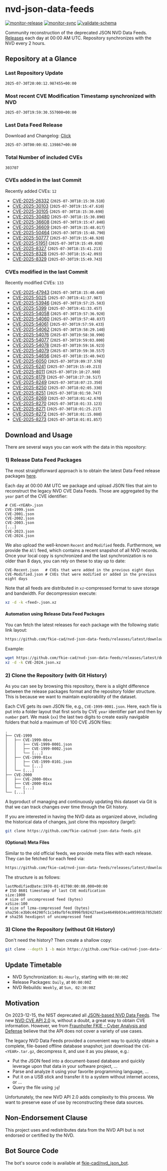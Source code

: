 # nvd-json-data-feeds

[![monitor-release](https://github.com/fkie-cad/nvd-json-data-feeds/actions/workflows/monitor_release.yml/badge.svg)](https://github.com/fkie-cad/nvd-json-data-feeds/actions/workflows/monitor_release.yml)
[![monitor-sync](https://github.com/fkie-cad/nvd-json-data-feeds/actions/workflows/monitor_sync.yml/badge.svg)](https://github.com/fkie-cad/nvd-json-data-feeds/actions/workflows/monitor_sync.yml)
[![validate-schema](https://github.com/fkie-cad/nvd-json-data-feeds/actions/workflows/validate_schema.yml/badge.svg)](https://github.com/fkie-cad/nvd-json-data-feeds/actions/workflows/validate_schema.yml)

Community reconstruction of the deprecated JSON NVD Data Feeds.
[Releases](https://github.com/fkie-cad/nvd-json-data-feeds/releases/latest) each day at 00:00 AM UTC.
Repository synchronizes with the NVD every 2 hours.

## Repository at a Glance

### Last Repository Update

```plain
2025-07-30T20:00:12.987455+00:00
```

### Most recent CVE Modification Timestamp synchronized with NVD

```plain
2025-07-30T19:59:30.557000+00:00
```

### Last Data Feed Release

Download and Changelog: [Click](https://github.com/fkie-cad/nvd-json-data-feeds/releases/latest)

```plain
2025-07-30T00:00:02.139867+00:00
```

### Total Number of included CVEs

```plain
303707
```

### CVEs added in the last Commit

Recently added CVEs: `12`

- [CVE-2025-26332](CVE-2025/CVE-2025-263xx/CVE-2025-26332.json) (`2025-07-30T18:15:30.510`)
- [CVE-2025-30103](CVE-2025/CVE-2025-301xx/CVE-2025-30103.json) (`2025-07-30T19:15:47.610`)
- [CVE-2025-30105](CVE-2025/CVE-2025-301xx/CVE-2025-30105.json) (`2025-07-30T18:15:30.690`)
- [CVE-2025-30480](CVE-2025/CVE-2025-304xx/CVE-2025-30480.json) (`2025-07-30T18:15:30.890`)
- [CVE-2025-36608](CVE-2025/CVE-2025-366xx/CVE-2025-36608.json) (`2025-07-30T19:15:47.840`)
- [CVE-2025-36609](CVE-2025/CVE-2025-366xx/CVE-2025-36609.json) (`2025-07-30T19:15:48.017`)
- [CVE-2025-50464](CVE-2025/CVE-2025-504xx/CVE-2025-50464.json) (`2025-07-30T19:15:48.790`)
- [CVE-2025-50777](CVE-2025/CVE-2025-507xx/CVE-2025-50777.json) (`2025-07-30T19:15:48.920`)
- [CVE-2025-51951](CVE-2025/CVE-2025-519xx/CVE-2025-51951.json) (`2025-07-30T19:15:49.030`)
- [CVE-2025-8327](CVE-2025/CVE-2025-83xx/CVE-2025-8327.json) (`2025-07-30T18:15:41.213`)
- [CVE-2025-8328](CVE-2025/CVE-2025-83xx/CVE-2025-8328.json) (`2025-07-30T18:15:42.093`)
- [CVE-2025-8329](CVE-2025/CVE-2025-83xx/CVE-2025-8329.json) (`2025-07-30T19:15:49.743`)


### CVEs modified in the last Commit

Recently modified CVEs: `133`

- [CVE-2025-47943](CVE-2025/CVE-2025-479xx/CVE-2025-47943.json) (`2025-07-30T18:15:40.640`)
- [CVE-2025-5025](CVE-2025/CVE-2025-50xx/CVE-2025-5025.json) (`2025-07-30T19:41:37.987`)
- [CVE-2025-53946](CVE-2025/CVE-2025-539xx/CVE-2025-53946.json) (`2025-07-30T19:57:25.583`)
- [CVE-2025-5399](CVE-2025/CVE-2025-53xx/CVE-2025-5399.json) (`2025-07-30T19:41:33.457`)
- [CVE-2025-54058](CVE-2025/CVE-2025-540xx/CVE-2025-54058.json) (`2025-07-30T19:57:36.920`)
- [CVE-2025-54060](CVE-2025/CVE-2025-540xx/CVE-2025-54060.json) (`2025-07-30T19:57:48.837`)
- [CVE-2025-54061](CVE-2025/CVE-2025-540xx/CVE-2025-54061.json) (`2025-07-30T19:57:59.433`)
- [CVE-2025-54062](CVE-2025/CVE-2025-540xx/CVE-2025-54062.json) (`2025-07-30T19:58:29.140`)
- [CVE-2025-54076](CVE-2025/CVE-2025-540xx/CVE-2025-54076.json) (`2025-07-30T19:58:38.990`)
- [CVE-2025-54077](CVE-2025/CVE-2025-540xx/CVE-2025-54077.json) (`2025-07-30T19:59:03.800`)
- [CVE-2025-54078](CVE-2025/CVE-2025-540xx/CVE-2025-54078.json) (`2025-07-30T19:59:16.923`)
- [CVE-2025-54079](CVE-2025/CVE-2025-540xx/CVE-2025-54079.json) (`2025-07-30T19:59:30.557`)
- [CVE-2025-54656](CVE-2025/CVE-2025-546xx/CVE-2025-54656.json) (`2025-07-30T18:15:40.943`)
- [CVE-2025-6050](CVE-2025/CVE-2025-60xx/CVE-2025-6050.json) (`2025-07-30T19:09:37.570`)
- [CVE-2025-6241](CVE-2025/CVE-2025-62xx/CVE-2025-6241.json) (`2025-07-30T19:15:49.213`)
- [CVE-2025-8011](CVE-2025/CVE-2025-80xx/CVE-2025-8011.json) (`2025-07-30T19:10:27.980`)
- [CVE-2025-8179](CVE-2025/CVE-2025-81xx/CVE-2025-8179.json) (`2025-07-30T18:27:38.517`)
- [CVE-2025-8249](CVE-2025/CVE-2025-82xx/CVE-2025-8249.json) (`2025-07-30T18:07:23.350`)
- [CVE-2025-8250](CVE-2025/CVE-2025-82xx/CVE-2025-8250.json) (`2025-07-30T18:02:05.330`)
- [CVE-2025-8251](CVE-2025/CVE-2025-82xx/CVE-2025-8251.json) (`2025-07-30T18:01:50.747`)
- [CVE-2025-8269](CVE-2025/CVE-2025-82xx/CVE-2025-8269.json) (`2025-07-30T18:01:42.670`)
- [CVE-2025-8270](CVE-2025/CVE-2025-82xx/CVE-2025-8270.json) (`2025-07-30T18:01:33.123`)
- [CVE-2025-8271](CVE-2025/CVE-2025-82xx/CVE-2025-8271.json) (`2025-07-30T18:01:25.217`)
- [CVE-2025-8272](CVE-2025/CVE-2025-82xx/CVE-2025-8272.json) (`2025-07-30T18:01:15.080`)
- [CVE-2025-8273](CVE-2025/CVE-2025-82xx/CVE-2025-8273.json) (`2025-07-30T18:01:01.857`)


## Download and Usage

There are several ways you can work with the data in this repository:

### 1) Release Data Feed Packages

The most straightforward approach is to obtain the latest Data Feed release packages [here](https://github.com/fkie-cad/nvd-json-data-feeds/releases/latest).

Each day at 00:00 AM UTC we package and upload JSON files that aim to reconstruct the legacy NVD CVE Data Feeds.
Those are aggregated by the `year` part of the CVE identifier:

```
# CVE-<YEAR>.json
CVE-1999.json
CVE-2001.json
CVE-2002.json
CVE-2003.json
[...]
CVE-2023.json
CVE-2024.json
```

We also upload the well-known `Recent` and `Modified` feeds.
Furthermore, we provide the `All` feed, which contains a recent snapshot of all NVD records.
Once your local copy is synchronized and the last synchronization is no older than 8 days, you can rely on these to stay up to date:

```plain
CVE-Recent.json   # CVEs that were added in the previous eight days
CVE-Modified.json # CVEs that were modified or added in the previous eight days
```

Note that all feeds are distributed in `xz`-compressed format to save storage and bandwidth.
For decompression execute:

```sh
xz -d -k <feed>.json.xz
```

#### Automation using Release Data Feed Packages

You can fetch the latest releases for each package with the following static link layout:

```sh
https://github.com/fkie-cad/nvd-json-data-feeds/releases/latest/download/CVE-<YEAR>.json.xz
```

Example:

```sh
wget https://github.com/fkie-cad/nvd-json-data-feeds/releases/latest/download/CVE-2024.json.xz
xz -d -k CVE-2024.json.xz
```

### 2) Clone the Repository (with Git History)

As you can see by browsing this repository, there is a slight difference between the release packages format and the repository folder structure.
This is because we want to maintain explorability of the dataset.

Each CVE gets its own JSON file, e.g., `CVE-1999-0001.json`.
Here, each file is put into a folder layout that first sorts by CVE `year` identifier part and then by `number` part.
We mask (`xx`) the last two digits to create easily navigable folders that hold a maximum of 100 CVE JSON files:

```plain
.
├── CVE-1999
│   ├── CVE-1999-00xx
│   │   ├── CVE-1999-0001.json
│   │   ├── CVE-1999-0002.json
│   │   └── [...]
│   ├── CVE-1999-01xx
│   │   ├── CVE-1999-0101.json
│   │   └── [...]
│   └── [...]
├── CVE-2000
│   ├── CVE-2000-00xx
│   ├── CVE-2000-01xx
│   └── [...]
└── [...]
```

A byproduct of managing and continuously updating this dataset via Git is that we can track changes over time through the Git history.

If you are interested in having the NVD data as organized above, including the historical data of changes, just clone this repository (large!):

```sh
git clone https://github.com/fkie-cad/nvd-json-data-feeds.git
```

#### (Optional) Meta Files

Similar to the old official feeds, we provide meta files with each release. They can be fetched for each feed via:

```sh
https://github.com/fkie-cad/nvd-json-data-feeds/releases/latest/download/CVE-<YEAR>.meta
```

The structure is as follows:

```plain
lastModifiedDate:1970-01-01T00:00:00.000+00:00                          # ISO 8601 timestamp of last CVE modification
size:1000                                                               # size of uncompressed feed (bytes)
xzSize:100                                                              # size of lzma-compressed feed (bytes)
sha256:e3b0c44298fc1c149afbf4c8996fb92427ae41e4649b934ca495991b7852b855 # sha256 hexdigest of uncompressed feed
```

### 3) Clone the Repository (without Git History)

Don't need the history? Then create a shallow copy:

```sh
git clone --depth 1 -b main https://github.com/fkie-cad/nvd-json-data-feeds.git
```


## Update Timetable

* NVD Synchronization: `Bi-Hourly`, starting with `00:00:00Z`
* Release Packages: `Daily`, at `00:00:00Z`
* NVD Rebuilds: `Weekly`, at `Sun, 02:30:00Z`


## Motivation

On 2023-12-15, the NIST deprecated all [JSON-based NVD Data Feeds](https://nvd.nist.gov/vuln/data-feeds#divRetirementBanner-1).
The new [NVD CVE API 2.0](https://nvd.nist.gov/developers/vulnerabilities) is, without a doubt, a great way to obtain CVE information.
However, we from [Fraunhofer FKIE - Cyber Analysis and Defense](https://www.fkie.fraunhofer.de/en/departments/cad.html) believe that the API does not cover a variety of use cases.

The legacy NVD Data Feeds provided a convenient way to quickly obtain a complete, file-based offline database snapshot; just download the `CVE-<YEAR>.tar.gz`, decompress it, and use it as you please, e.g.:

- Put the JSON feed into a document-based database and quickly leverage upon that data in your software project, ...
- Parse and analyze it using your favorite programming language, ...
- Put it on a USB stick and transfer it to a system without internet access, or ...
- Query the file using `jq`!

Unfortunately, the new NVD API 2.0 adds complexity to this process.
We want to preserve ease of use by reconstructing these data sources.

## Non-Endorsement Clause

This project uses and redistributes data from the NVD API but is not endorsed or certified by the NVD.

## Bot Source Code

The bot's source code is available at [fkie-cad/nvd\_json\_bot](https://github.com/fkie-cad/nvd_json_bot).